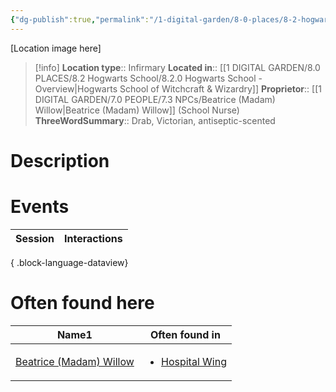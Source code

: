 ```yaml
---
{"dg-publish":true,"permalink":"/1-digital-garden/8-0-places/8-2-hogwarts-school/8-4-02-hospital-wing/","tags":["#place","hogwarts","service-building"]}
---
```


[Location image here]
>[!info]
>**Location type**::  Infirmary
>**Located in**:: [[1 DIGITAL GARDEN/8.0 PLACES/8.2 Hogwarts School/8.2.0 Hogwarts School - Overview\|Hogwarts School of Witchcraft & Wizardry]]
>**Proprietor**:: [[1 DIGITAL GARDEN/7.0 PEOPLE/7.3 NPCs/Beatrice (Madam) Willow\|Beatrice (Madam) Willow]] (School Nurse)
>**ThreeWordSummary**:: Drab, Victorian, antiseptic-scented

# Description


# Events

| Session | Interactions |
| ------- | ------------ |

{ .block-language-dataview}

# Often found here

<div><table class="dataview table-view-table"><thead class="table-view-thead"><tr class="table-view-tr-header"><th class="table-view-th"><span>Name</span><span class="dataview small-text">1</span></th><th class="table-view-th"><span>Often found in</span></th></tr></thead><tbody class="table-view-tbody"><tr><td><span><a data-tooltip-position="top" aria-label="1 DIGITAL GARDEN/7.0 PEOPLE/7.3 NPCs/Beatrice (Madam) Willow.md" data-href="1 DIGITAL GARDEN/7.0 PEOPLE/7.3 NPCs/Beatrice (Madam) Willow.md" href="1 DIGITAL GARDEN/7.0 PEOPLE/7.3 NPCs/Beatrice (Madam) Willow.md" class="internal-link" target="_blank" rel="noopener nofollow">Beatrice (Madam) Willow</a></span></td><td><ul class="dataview dataview-ul dataview-result-list-ul"><li class="dataview-result-list-li"><span><a data-tooltip-position="top" aria-label="1 DIGITAL GARDEN/8.0 PLACES/8.2 Hogwarts School/8.4.02 Hospital Wing.md" data-href="1 DIGITAL GARDEN/8.0 PLACES/8.2 Hogwarts School/8.4.02 Hospital Wing.md" href="1 DIGITAL GARDEN/8.0 PLACES/8.2 Hogwarts School/8.4.02 Hospital Wing.md" class="internal-link" target="_blank" rel="noopener nofollow">Hospital Wing</a></span></li></ul></td></tr></tbody></table></div>
